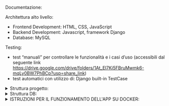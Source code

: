 Documentazione:

Architettura alto livello: 
-	Frontend Development: HTML, CSS, JavaScript
-	Backend Development: Javascript, framework Django
-	Database: MySQL

Testing:
-	test “manuali” per controllare le funzionalità e i casi d’uso
	(accessibili dal seguente link https://drive.google.com/drive/folders/1At_El7Ki5FBruMwmk6-mqLy0BW7PhBCp?usp=share_link)
-	test automatici con utilizzo di: Django built-in TestCase

<details><summary>Struttura progetto:</summary>
Di seguito è presentata la struttura progetto, dove vengono descritti brevemente i file e il contenuto delle cartelle:

- manage.py: questo file fornisce un'interfaccia da riga di comando per eseguire comandi di gestione del progetto Django, come avviare il server di sviluppo, eseguire migrazioni del database, creare applicazioni.
- .gitlab-ci.yml: file di configurazione della pipeline presente su gitlab che consente l’esecuzione dei test presenti nel progetto.
- Requirements.txt: file utilizzato della pipeline di git per installare i componenti necessari per poter eseguire i test, è presente un file analogo per Docker.
- Dockerfile: file di testo che contiene una serie di istruzioni che Docker utilizza per creare un'immagine 
- Docker-compose.yml: file di configurazione per l’applicazione Docker.
- Cartella Eureka_project: cartella principale del progetto, indichiamo due file principali:
	-	Settings.py: file di configurazione del progetto, dove vengono specificate le impostazioni principali. Per la fase di Sprint1 e Sprint2 le seguenti variabili sono state modificate.
		- DEBUG: variabile booleana che controlla se le funzionalità di debug sono abilitate. Solitamente impostata su True nello sviluppo.
		- INSTALLED_APPS: Un elenco delle applicazioni Django installate nel progetto. Queste sono le app che vengono sviluppate e forniscono funzionalità specifiche al progetto.
		- STATIC_URL: Impostazioni per indicare dove si trovano i file statici (ad esempio, CSS, JavaScript, immagini).
	-	Urls.py: file in cui viene specificata una lista di Url, che indicano il percorso per raggiungere il file views.py di ogni app installata 
	-	db.sqlite3: file locale del db in cui sono contenute tutte le tabelle e oggetti.

- Cartella Home: cartella in cui sono definite le pagine principali dell’applicazione, qui si trovano l’implementazione della pagina inziale e l’implementazione delle pagine per la selezione dei giochi (categorie), per la selezione della difficoltà e per accedere al profilo utente
	- Cartella templates: in questa cartella sono presenti i file html che definiscono le pagine del sito.
	-	Tests.py: file in cui sono definiti i test relativi alle views e al funzionamento del db.
	-	Urls.py: file in cui vengono definiti gli URL che l'applicazione può gestire e le associazioni tra gli URL e le viste (views) corrispondenti. 
	-	Views.py: file che contiene le definizioni delle viste (views), che sono funzioni Python responsabili di elaborare le richieste HTTP e restituire una risposta http, questo consente di visualizzare il file HTML corrispondente.
	-	models.py: file in cui sono definite le tabelle presenti nel db.
	-	admin.py: file in cui è definita la logica per gestire gli oggetti presenti nel db, dalla pagina di configurazione presente all' indirizzo: 'http://127.0.0.1:8000/admin'
- Cartella Sudoku: cartella in cui è definito il gioco del sudoku, si sottolinea l’utilizzo di una API per la creazione e risoluzione di una tabella del sudoku.  Documentazione API utilizzata: https://github.com/bertoort/sugoku.
Come per l'app home sono anche qui presenti i file Urls.py, Views.py e la cartella templates con i file html.

- Cartella Regine: cartella in cui è definito il rompicapo delle regine, Come per l'app home sono anche qui presenti i file Urls.py, Views.py e la cartella templates con i file html.
</details>

<details><summary>Struttura DB:</summary>
Segue una descrizione sintetica delle tabelle attualmente implementate:

Modelli principali:
>> Game

- name: -> Nome del gioco.
- game_type: -> Tipo di gioco.

>> GameBoard

- game: ForeignKey(Game) -> Collegamento alla tabella gioco.
- board_data: JSONField -> Dati della board di gioco in formato JSON.
- difficulty: -> Difficoltà del gioco.
- value_points: -> Punti assegnati al gioco.

>> CustomUser

- email: -> Email dell'utente.

- username: -> Nome utente.

- total_score: -> Punteggio totale dell'utente.

- completed_games: ManyToManyField(GameBoard) -> Giochi completati dall'utente.

- E dati accessori (esempio: is_superuser Se l'utente ha diritti da superuser)

>> Metodi personalizzati

- m2m_changed.connect(): aggiorna total_score dell'utente online al completamento di un gioco
</details>

<details><summary>ISTRUZIONI PER IL FUNZIONAMENTO DELL'APP SU DOCKER:</summary>

- scaricare docker
- avviare docker
- aprire prompt dei comandi
- navigare fino alla cartella del progetto
- digitare docker-compose up
- attendere la fine della configurazione automatica quando compare questo messaggio:

	[+] Running 3/3
 		✔ Network eureka_default  Created                                                                          
 		✔ Container eureka-web-1  Created                                                                          
 		✔ Container eureka-db-1   Created                                                                          
		Attaching to eureka-db-1, eureka-web-1
		eureka-web-1  | Watching for file changes with StatReloader

- aprire un browser web e digitare: 

	-http://localhost:8000 
	oppure
	-http://127.0.0.1:8000

- per terminare premere ctrl-c nel prompt dei comandi
- uscire da docker-desktop
</details>


